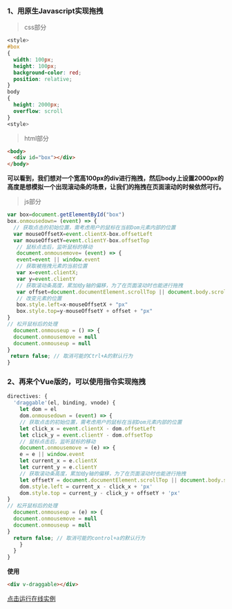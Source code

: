 ### 1、用原生Javascript实现拖拽
> css部分
    
```css
<style>
#box
{
  width: 100px;
  height: 100px;
  background-color: red;
  position: relative;
}
body
{
  height: 2000px;
  overflow: scroll
}
<style>
``` 

> html部分
```html
<body>
  <div id="box"></div>
</body>
```

**可以看到，我们想对一个宽高100px的div进行拖拽，然后body上设置2000px的高度是想模拟一个出现滚动条的场景，让我们的拖拽在页面滚动的时候依然可行。**

> js部分
```javascript
var box=document.getElementById("box")
box.onmousedown= (event) => {
  // 获取点击的初始位置，需考虑用户的鼠标在当前Dom元素内部的位置
  var mouseOffsetX=event.clientX-box.offsetLeft
  var mouseOffsetY=event.clientY-box.offsetTop
   // 鼠标点击后，监听鼠标的移动
   document.onmousemove= (event) => {
   event=event || window.event
   // 获取被拖拽元素的当前位置
   var x=event.clientX;
   var y=event.clientY
   // 获取滚动条高度，累加给y轴的偏移，为了在页面滚动时也能进行拖拽
   var offset=document.documentElement.scrollTop || document.body.scrollTop
   // 改变元素的位置
   box.style.left=x-mouseOffsetX + "px"
   box.style.top=y-mouseOffsetY + offset + "px"
}
// 松开鼠标后的处理
  document.onmouseup = () => {
  document.onmousemove = null
  document.onmouseup = null
}
 return false; // 取消可能的Ctrl+A的默认行为
}
```

### 2、再来个Vue版的，可以使用指令实现拖拽
```vue.js
directives: {
  'draggable'(el, binding, vnode) {
    let dom = el
    dom.onmousedown = (event) => {
    // 获取点击的初始位置，需考虑用户的鼠标在当前Dom元素内部的位置
    let click_x = event.clientX - dom.offsetLeft
    let click_y = event.clientY - dom.offsetTop
    // 鼠标点击后，监听鼠标的移动
    document.onmousemove = (e) => {
    e = e || window.event
    let current_x = e.clientX
    let current_y = e.clientY
    // 获取滚动条高度，累加给y轴的偏移，为了在页面滚动时也能进行拖拽
    let offsetY = document.documentElement.scrollTop || document.body.scrollTop
    dom.style.left = current_x - click_x + 'px'
    dom.style.top = current_y - click_y + offsetY + 'px'
}
// 松开鼠标后的处理
  document.onmouseup = (e) => {
  document.onmousemove = null
  document.onmouseup = null
}
  return false; // 取消可能的control+a的默认行为
    }
  }
}
```

**使用**

```html
<div v-draggable></div>
```
[点击运行在线实例](https://codesandbox.io/s/crazy-sky-fmyhe?fontsize=14&hidenavigation=1&theme=dark)

 